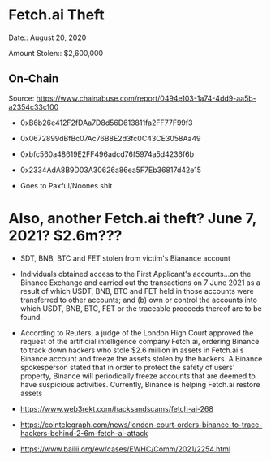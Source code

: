 # Fetch.ai Theft

Date:: August 20, 2020

Amount Stolen:: $2,600,000


## On-Chain

Source: https://www.chainabuse.com/report/0494e103-1a74-4dd9-aa5b-a2354c33c100

- 0xB6b26e412F2fDAa7D8d56D613811fa2FF77F99f3

- 0x0672899dBfBc07Ac76B8E2d3fc0C43CE3058Aa49

- 0xbfc560a48619E2FF496adcd76f5974a5d4236f6b

- 0x2334AdA8B9D03A30626a86ea5F7Eb36817d42e15

- Goes to Paxful/Noones shit


# Also, another Fetch.ai theft? June 7, 2021? $2.6m???

- SDT, BNB, BTC and FET stolen from victim's Bianance account

- Individuals obtained access to the First Applicant's accounts...on the Binance Exchange and carried out the transactions on 7 June 2021 as a result of which USDT, BNB, BTC and FET held in those accounts were transferred to other accounts; and (b) own or control the accounts into which USDT, BNB, BTC, FET or the traceable proceeds thereof are to be found.

- According to Reuters, a judge of the London High Court approved the request of the artificial intelligence company Fetch.ai, ordering Binance to track down hackers who stole $2.6 million in assets in Fetch.ai's Binance account and freeze the assets stolen by the hackers. A Binance spokesperson stated that in order to protect the safety of users' property, Binance will periodically freeze accounts that are deemed to have suspicious activities. Currently, Binance is helping Fetch.ai restore assets

- https://www.web3rekt.com/hacksandscams/fetch-ai-268

- https://cointelegraph.com/news/london-court-orders-binance-to-trace-hackers-behind-2-6m-fetch-ai-attack

- https://www.bailii.org/ew/cases/EWHC/Comm/2021/2254.html
